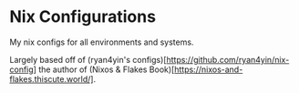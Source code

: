 # Nix Configurations
My nix configs for all environments and systems.

Largely based off of (ryan4yin's configs)[https://github.com/ryan4yin/nix-config] the author of (Nixos & Flakes Book)[https://nixos-and-flakes.thiscute.world/].

